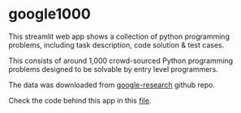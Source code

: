 # google1000
This streamlit web app shows a collection of python programming problems, including task description, code solution & test cases. 

This consists of around 1,000 crowd-sourced Python programming problems designed to be solvable by entry level programmers.

The data was downloaded from [google-research](https://github.com/google-research/google-research/tree/master/mbpp) github repo. 

Check the code behind this app in this [file](https://github.com/gafstar/google1000/blob/main/google1000.py).
